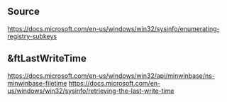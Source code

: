 
## Source
https://docs.microsoft.com/en-us/windows/win32/sysinfo/enumerating-registry-subkeys


## &ftLastWriteTime
https://docs.microsoft.com/en-us/windows/win32/api/minwinbase/ns-minwinbase-filetime
https://docs.microsoft.com/en-us/windows/win32/sysinfo/retrieving-the-last-write-time
